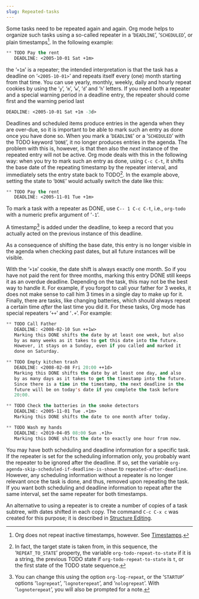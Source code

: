 ```yaml
---
slug: Repeated-tasks
---
```


Some tasks need to be repeated again and again. Org mode helps to organize such tasks using a so-called repeater in a ‘`DEADLINE`’, ‘`SCHEDULED`’, or plain timestamps[^1]. In the following example:

```lisp
** TODO Pay the rent
   DEADLINE: <2005-10-01 Sat +1m>
```

the ‘`+1m`’ is a repeater; the intended interpretation is that the task has a deadline on ‘`<2005-10-01>`’ and repeats itself every (one) month starting from that time. You can use yearly, monthly, weekly, daily and hourly repeat cookies by using the ‘`y`’, ‘`m`’, ‘`w`’, ‘`d`’ and ‘`h`’ letters. If you need both a repeater and a special warning period in a deadline entry, the repeater should come first and the warning period last

```lisp
DEADLINE: <2005-10-01 Sat +1m -3d>
```

Deadlines and scheduled items produce entries in the agenda when they are over-due, so it is important to be able to mark such an entry as done once you have done so. When you mark a ‘`DEADLINE`’ or a ‘`SCHEDULED`’ with the TODO keyword ‘`DONE`’, it no longer produces entries in the agenda. The problem with this is, however, is that then also the *next* instance of the repeated entry will not be active. Org mode deals with this in the following way: when you try to mark such an entry as done, using `C-c C-t`, it shifts the base date of the repeating timestamp by the repeater interval, and immediately sets the entry state back to TODO[^2]. In the example above, setting the state to ‘`DONE`’ would actually switch the date like this:

```lisp
** TODO Pay the rent
   DEADLINE: <2005-11-01 Tue +1m>
```

To mark a task with a repeater as DONE, use `C-- 1 C-c C-t`, i.e., `org-todo` with a numeric prefix argument of ‘`-1`’.

A timestamp[^3] is added under the deadline, to keep a record that you actually acted on the previous instance of this deadline.

As a consequence of shifting the base date, this entry is no longer visible in the agenda when checking past dates, but all future instances will be visible.

With the ‘`+1m`’ cookie, the date shift is always exactly one month. So if you have not paid the rent for three months, marking this entry DONE still keeps it as an overdue deadline. Depending on the task, this may not be the best way to handle it. For example, if you forgot to call your father for 3 weeks, it does not make sense to call him 3 times in a single day to make up for it. Finally, there are tasks, like changing batteries, which should always repeat a certain time *after* the last time you did it. For these tasks, Org mode has special repeaters ‘`++`’ and ‘`.+`’. For example:

```lisp
** TODO Call Father
   DEADLINE: <2008-02-10 Sun ++1w>
   Marking this DONE shifts the date by at least one week, but also
   by as many weeks as it takes to get this date into the future.
   However, it stays on a Sunday, even if you called and marked it
   done on Saturday.

** TODO Empty kitchen trash
   DEADLINE: <2008-02-08 Fri 20:00 ++1d>
   Marking this DONE shifts the date by at least one day, and also
   by as many days as it takes to get the timestamp into the future.
   Since there is a time in the timestamp, the next deadline in the
   future will be on today's date if you complete the task before
   20:00.

** TODO Check the batteries in the smoke detectors
   DEADLINE: <2005-11-01 Tue .+1m>
   Marking this DONE shifts the date to one month after today.

** TODO Wash my hands
   DEADLINE: <2019-04-05 08:00 Sun .+1h>
   Marking this DONE shifts the date to exactly one hour from now.
```

You may have both scheduling and deadline information for a specific task. If the repeater is set for the scheduling information only, you probably want the repeater to be ignored after the deadline. If so, set the variable `org-agenda-skip-scheduled-if-deadline-is-shown` to `repeated-after-deadline`. However, any scheduling information without a repeater is no longer relevant once the task is done, and thus, removed upon repeating the task. If you want both scheduling and deadline information to repeat after the same interval, set the same repeater for both timestamps.

An alternative to using a repeater is to create a number of copies of a task subtree, with dates shifted in each copy. The command `C-c C-x c` was created for this purpose; it is described in [Structure Editing](/docs/org/Structure-Editing).

[^1]: Org does not repeat inactive timestamps, however. See [Timestamps](/docs/org/Timestamps).

[^2]: In fact, the target state is taken from, in this sequence, the ‘`REPEAT_TO_STATE`’ property, the variable `org-todo-repeat-to-state` if it is a string, the previous TODO state if `org-todo-repeat-to-state` is `t`, or the first state of the TODO state sequence.

[^3]: You can change this using the option `org-log-repeat`, or the ‘`STARTUP`’ options ‘`logrepeat`’, ‘`lognoterepeat`’, and ‘`nologrepeat`’. With ‘`lognoterepeat`’, you will also be prompted for a note.
